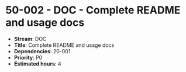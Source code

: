 # 50-002 - DOC - Complete README and usage docs
- **Stream**: DOC
- **Title**: Complete README and usage docs
- **Dependencies**: 20-001
- **Priority**: P0
- **Estimated hours**: 4

